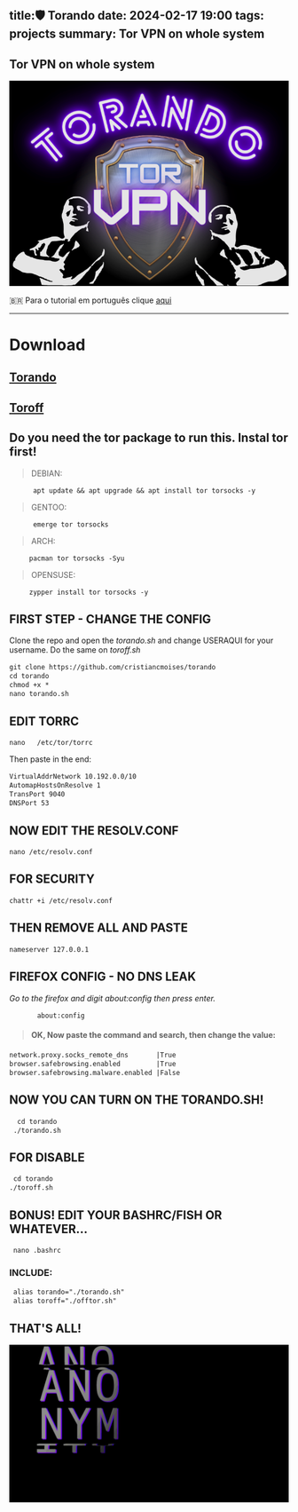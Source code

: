 title:🛡️ Torando
date: 2024-02-17 19:00
tags: projects
summary: Tor VPN on whole system
---
Tor VPN on whole system
---
![torando](/images/torando.png)

🇧🇷 Para o tutorial em português clique [aqui](https://github.com/cristiancmoises/torando/blob/main/LEIA-ME.md)
_____________________________________________
# Download
## [Torando](/download/torando.sh)
## [Toroff](/download/toroff.sh)

## Do you need the tor package to run this. Instal tor first!
> DEBIAN:
              
          apt update && apt upgrade && apt install tor torsocks -y
> GENTOO: 
       
          emerge tor torsocks

> ARCH: 
          
         pacman tor torsocks -Syu

> OPENSUSE: 
          
         zypper install tor torsocks -y

## FIRST STEP - CHANGE THE CONFIG
Clone the repo and open the _torando.sh_ and change USERAQUI for your username.
Do the same on _toroff.sh_

    git clone https://github.com/cristiancmoises/torando
    cd torando
    chmod +x *
    nano torando.sh
    
## EDIT TORRC

    nano   /etc/tor/torrc

Then paste in the end:

    VirtualAddrNetwork 10.192.0.0/10
    AutomapHostsOnResolve 1
    TransPort 9040
    DNSPort 53

## NOW EDIT THE RESOLV.CONF

    nano /etc/resolv.conf

## FOR SECURITY

    chattr +i /etc/resolv.conf
    
## THEN REMOVE ALL AND PASTE
    nameserver 127.0.0.1 
    
## FIREFOX CONFIG - NO DNS LEAK
_Go to the firefox and digit *about:config* then press enter._
                
           about:config

> #### OK, Now paste the command and search, then change the value:
    network.proxy.socks_remote_dns       |True     
    browser.safebrowsing.enabled         |True                     
    browser.safebrowsing.malware.enabled |False             

## NOW YOU CAN TURN ON THE TORANDO.SH!
      cd torando
     ./torando.sh
## FOR DISABLE
     cd torando
    ./toroff.sh

## BONUS! EDIT YOUR BASHRC/FISH OR WHATEVER... 
     nano .bashrc
### INCLUDE:
     alias torando="./torando.sh"
     alias toroff="./offtor.sh"

    
## THAT'S ALL! 
![anon](/images/anon.gif)

